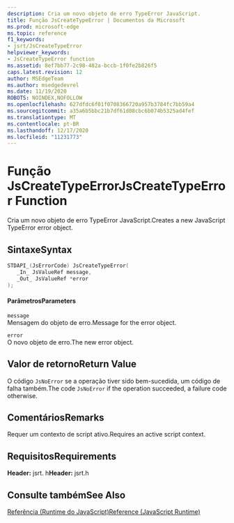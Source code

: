 ```yaml
---
description: Cria um novo objeto de erro TypeError JavaScript.
title: Função JsCreateTypeError | Documentos da Microsoft
ms.prod: microsoft-edge
ms.topic: reference
f1_keywords:
- jsrt/JsCreateTypeError
helpviewer_keywords:
- JsCreateTypeError function
ms.assetid: 8ef7bb77-2c98-482a-bccb-1f0fe2b826f5
caps.latest.revision: 12
author: MSEdgeTeam
ms.author: msedgedevrel
ms.date: 11/19/2020
ROBOTS: NOINDEX,NOFOLLOW
ms.openlocfilehash: 627dfdc6f01f0708366720a957b3784fc7bb59a4
ms.sourcegitcommit: a35a6b5bbc21b7df61d08cbc6b074b5325ad4fef
ms.translationtype: MT
ms.contentlocale: pt-BR
ms.lasthandoff: 12/17/2020
ms.locfileid: "11231773"
---
```

# <span data-ttu-id="ff128-103">Função JsCreateTypeError</span><span class="sxs-lookup"><span data-stu-id="ff128-103">JsCreateTypeError Function</span></span>

<span data-ttu-id="ff128-104">Cria um novo objeto de erro TypeError JavaScript.</span><span class="sxs-lookup"><span data-stu-id="ff128-104">Creates a new JavaScript TypeError error object.</span></span>  
  
## <span data-ttu-id="ff128-105">Sintaxe</span><span class="sxs-lookup"><span data-stu-id="ff128-105">Syntax</span></span>  
  
```cpp  
STDAPI_(JsErrorCode) JsCreateTypeError(  
   _In_ JsValueRef message,  
   _Out_ JsValueRef *error  
);  
```  
  
#### <span data-ttu-id="ff128-106">Parâmetros</span><span class="sxs-lookup"><span data-stu-id="ff128-106">Parameters</span></span>  
 `message`  
 <span data-ttu-id="ff128-107">Mensagem do objeto de erro.</span><span class="sxs-lookup"><span data-stu-id="ff128-107">Message for the error object.</span></span>  
  
 `error`  
 <span data-ttu-id="ff128-108">O novo objeto de erro.</span><span class="sxs-lookup"><span data-stu-id="ff128-108">The new error object.</span></span>  
  
## <span data-ttu-id="ff128-109">Valor de retorno</span><span class="sxs-lookup"><span data-stu-id="ff128-109">Return Value</span></span>  
 <span data-ttu-id="ff128-110">O código `JsNoError` se a operação tiver sido bem-sucedida, um código de falha também.</span><span class="sxs-lookup"><span data-stu-id="ff128-110">The code `JsNoError` if the operation succeeded, a failure code otherwise.</span></span>  
  
## <span data-ttu-id="ff128-111">Comentários</span><span class="sxs-lookup"><span data-stu-id="ff128-111">Remarks</span></span>  
 <span data-ttu-id="ff128-112">Requer um contexto de script ativo.</span><span class="sxs-lookup"><span data-stu-id="ff128-112">Requires an active script context.</span></span>  
  
## <span data-ttu-id="ff128-113">Requisitos</span><span class="sxs-lookup"><span data-stu-id="ff128-113">Requirements</span></span>  
 <span data-ttu-id="ff128-114">**Header:** jsrt. h</span><span class="sxs-lookup"><span data-stu-id="ff128-114">**Header:** jsrt.h</span></span>  
  
## <span data-ttu-id="ff128-115">Consulte também</span><span class="sxs-lookup"><span data-stu-id="ff128-115">See Also</span></span>  
 [<span data-ttu-id="ff128-116">Referência (Runtime do JavaScript)</span><span class="sxs-lookup"><span data-stu-id="ff128-116">Reference (JavaScript Runtime)</span></span>](../chakra-hosting/reference-javascript-runtime.md)
